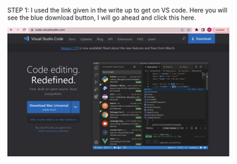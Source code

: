 STEP 1: I used the link given in the write up to get on VS code. Here you will see the blue download button, I will go ahead and click this here. 

![Image](STEP1.png)
